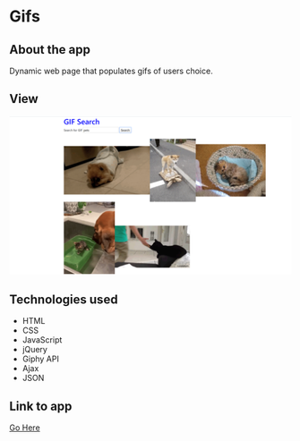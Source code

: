 # Gifs

## About the app

Dynamic web page that populates gifs of users choice.

## View 
![alt text](/assets/images/image.png)

## Technologies used 
 * HTML
 * CSS
 * JavaScript
 * jQuery 
 * Giphy API
 * Ajax
 * JSON 
 
## Link to app
 [Go Here](https://rugiyya.github.io/Gifs/)

